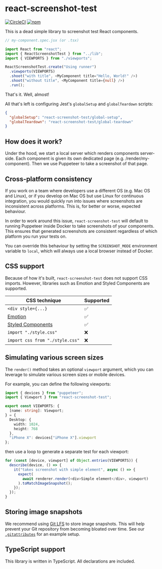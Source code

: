 # react-screenshot-test

[![CircleCI](https://img.shields.io/circleci/build/github/fwouts/react-screenshot-test)](https://circleci.com/gh/fwouts/react-screenshot-test/tree/master)
[![npm](https://img.shields.io/npm/v/react-screenshot-test)](https://www.npmjs.com/package/react-screenshot-test)

This is a dead simple library to screenshot test React components.

```typescript
// my-component.spec.jsx (or .tsx)

import React from "react";
import { ReactScreenshotTest } from "../lib";
import { VIEWPORTS } from "./viewports";

ReactScreenshotTest.create("Using runner")
  .viewports(VIEWPORTS)
  .shoot("with title", <MyComponent title="Hello, World!" />)
  .shoot("without title", <MyComponent title={null} />)
  .run();
```

That's it. Well, almost!

All that's left is configuring Jest's `globalSetup` and `globalTeardown` scripts:

```json
{
  "globalSetup": "react-screenshot-test/global-setup",
  "globalTeardown": "react-screenshot-test/global-teardown"
}
```

## How does it work?

Under the hood, we start a local server which renders components server-side. Each component is given its own dedicated page (e.g. /render/my-component). Then we use Puppeteer to take a screenshot of that page.

## Cross-platform consistency

If you work on a team where developers use a different OS (e.g. Mac OS and
Linux), or if you develop on Mac OS but use Linux for continuous integration,
you would quickly run into issues where screenshots are inconsistent across
platforms. This is, for better or worse, expected behaviour.

In order to work around this issue, `react-screenshot-test` will default to
running Puppeteer inside Docker to take screenshots of your components. This
ensures that generated screenshots are consistent regardless of which platform
you run your tests on.

You can override this behaviour by setting the `SCREENSHOT_MODE` environment
variable to `local`, which will always use a local browser instead of Docker.

## CSS support

Because of how it's built, `react-screenshot-test` does not support CSS imports. However, libraries such as Emotion and Styled Components are supported.

| CSS technique                                          | Supported |
| ------------------------------------------------------ | --------- |
| `<div style={...}`                                     | ✅        |
| [Emotion](https://emotion.sh)                          | ✅        |
| [Styled Components](https://www.styled-components.com) | ✅        |
| `import "./style.css"`                                 | ❌        |
| `import css from "./style.css"`                        | ❌        |

## Simulating various screen sizes

The `render()` method takes an optional `viewport` argument, which you can leverage to simulate various screen sizes or mobile devices.

For example, you can define the following viewports:

```typescript
import { devices } from "puppeteer";
import { Viewport } from "react-screenshot-test";

export const VIEWPORTS: {
  [name: string]: Viewport;
} = {
  Desktop: {
    width: 1024,
    height: 768
  },
  "iPhone X": devices["iPhone X"].viewport
};
```

then use a loop to generate a separate test for each viewport:

```typescript
for (const [device, viewport] of Object.entries(VIEWPORTS)) {
  describe(device, () => {
    it("takes screenshot with simple element", async () => {
      expect(
        await renderer.render(<div>Simple element</div>, viewport)
      ).toMatchImageSnapshot();
    });
  });
}
```

## Storing image snapshots

We recommend using [Git LFS](https://git-lfs.github.com) to store image
snapshots. This will help prevent your Git repository from becoming bloated over time. See our [`.gitattributes`](.gitattributes) for an example setup.

## TypeScript support

This library is written in TypeScript. All declarations are included.
